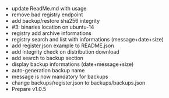 * update ReadMe.md with usage
* remove bad registry endpoint
* add backup/restore sha256 integrity
* #3: binaries location on ubuntu-14
* registry add archive informations
* registry search and list with informations (message+date+size)
* add register.json example to README.json
* add integrity check on distribution download
* add search to backup section
* display backup informations (date+message+size)
* auto-generation backup name
* message is now mandatory for backups
* change backups/register.json to backups/backups.json
* Prepare v1.0.5
